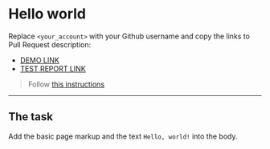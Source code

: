 # Hello world
Replace `<your_account>` with your Github username and copy the links to Pull Request description:
- [DEMO LINK](https://RufatRm.github.io/layout_hello-world/)
- [TEST REPORT LINK](https://RufatRm.github.io/layout_hello-world/report/html_report/)

> Follow [this instructions](https://mate-academy.github.io/layout_task-guideline/#how-to-solve-the-layout-tasks-on-github)
___

## The task
Add the basic page markup and the text `Hello, world!` into the body.

